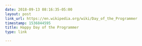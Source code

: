 ```yaml
---
date: 2018-09-13 08:16:35-05:00
layout: post
link_url: https://en.wikipedia.org/wiki/Day_of_the_Programmer
timestamp: 1536844595
title: Happy Day of the Programmer
type: link

---
```

